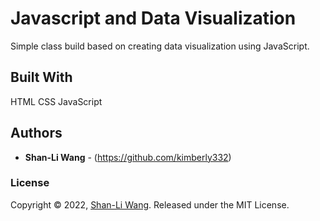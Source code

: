# Javascript and Data Visualization
Simple class build based on creating data visualization using JavaScript.

## Built With

HTML CSS JavaScript

## Authors

* **Shan-Li Wang** - (https://github.com/kimberly332)


### License

Copyright © 2022, [Shan-Li Wang](https://github.com/kimberly332).
Released under the MIT License.

